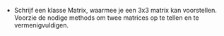 - Schrijf een klasse Matrix,
waarmee je een 3x3 matrix kan voorstellen.
Voorzie de nodige methods om twee matrices
op te tellen en te vermenigvuldigen. 